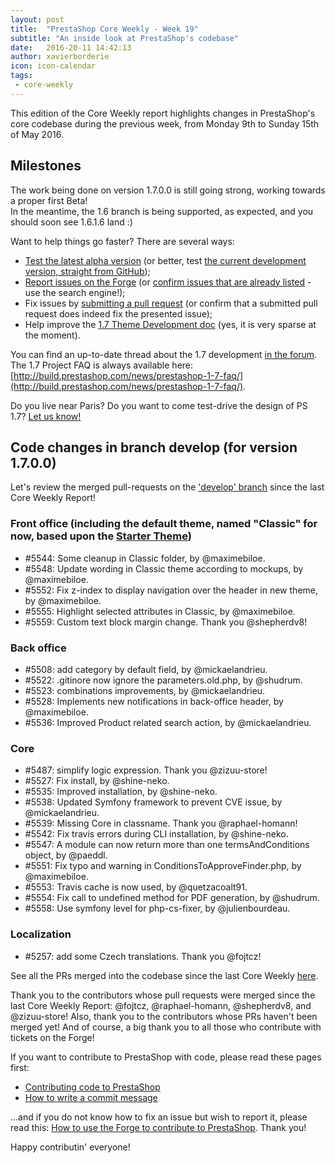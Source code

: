 ```yaml
---
layout: post
title:  "PrestaShop Core Weekly - Week 19"
subtitle: "An inside look at PrestaShop's codebase"
date:   2016-20-11 14:42:13
author: xavierborderie
icon: icon-calendar
tags:
 - core-weekly
---
```


This edition of the Core Weekly report highlights changes in PrestaShop's core codebase during the previous week, from Monday 9th to Sunday 15th of May 2016.


## Milestones

The work being done on version 1.7.0.0 is still going strong, working towards a proper first Beta!<br/>
In the meantime, the 1.6 branch is being supported, as expected, and you should soon see 1.6.1.6 land :)

Want to help things go faster? There are several ways: 

 * [Test the latest alpha version](http://build.prestashop.com/news/here-comes-prestashop-1-7-alpha-4/) (or better, test [the current development version, straight from GitHub](https://github.com/PrestaShop/PrestaShop));
 * [Report issues on the Forge](http://forge.prestashop.com/secure/CreateIssue!default.jspa?selectedProjectId=11322&issuetype=1) (or [confirm issues that are already listed](http://forge.prestashop.com/browse/BOOM-738?jql=project%20%3D%20BOOM%20AND%20created%3E%3D-1w%20ORDER%20BY%20created%20DESC) - use the search engine!); 
 * Fix issues by [submitting a pull request](https://github.com/PrestaShop/PrestaShop/pulls) (or confirm that a submitted pull request does indeed fix the presented issue); 
 * Help improve the [1.7 Theme Development doc](https://github.com/PrestaShop/docs) (yes, it is very sparse at the moment).

You can find an up-to-date thread about the 1.7 development [in the forum](https://www.prestashop.com/forums/topic/480580-want-to-know-more-about-17/).<br/>
The 1.7 Project FAQ is always available here: [http://build.prestashop.com/news/prestashop-1-7-faq/](http://build.prestashop.com/news/prestashop-1-7-faq/).

Do you live near Paris? Do you want to come test-drive the design of PS 1.7? [Let us know!](http://build.prestashop.com/news/call-for-user-testing-volunteers/)


## Code changes in branch develop (for version 1.7.0.0)

Let's review the merged pull-requests on the ['develop' branch](https://github.com/PrestaShop/PrestaShop/tree/develop) since the last Core Weekly Report!
 

### Front office (including the default theme, named "Classic" for now, based upon the [Starter Theme](https://github.com/PrestaShop/PrestaShop/tree/develop/themes/classic))

 * #5544: Some cleanup in Classic folder, by @maximebiloe.
 * #5548: Update wording in Classic theme according to mockups, by @maximebiloe.
 * #5552: Fix z-index to display navigation over the header in new theme, by @maximebiloe.
 * #5555: Highlight selected attributes in Classic, by @maximebiloe.
 * #5559: Custom text block margin change. Thank you @shepherdv8!


### Back office

 * #5508: add category by default field, by @mickaelandrieu.
 * #5522: .gitinore now ignore the parameters.old.php, by @shudrum.
 * #5523: combinations improvements, by @mickaelandrieu.
 * #5528: Implements new notifications in back-office header, by @maximebiloe.
 * #5536: Improved Product related search action, by @mickaelandrieu.

 
### Core

 * #5487: simplify logic expression. Thank you @zizuu-store!
 * #5527: Fix install, by @shine-neko.
 * #5535: Improved installation, by @shine-neko.
 * #5538: Updated Symfony framework to prevent CVE issue, by @mickaelandrieu.
 * #5539: Missing Core in classname. Thank you @raphael-homann!
 * #5542: Fix travis errors during CLI installation, by @shine-neko.
 * #5547: A module can now return more than one termsAndConditions object, by @paeddl.
 * #5551: Fix typo and warning in ConditionsToApproveFinder.php, by @maximebiloe.
 * #5553: Travis cache is now used, by @quetzacoalt91.
 * #5554: Fix call to undefined method for PDF generation, by @shudrum.
 * #5558: Use symfony level for php-cs-fixer, by @julienbourdeau.
 

### Localization

 * #5257: add some Czech translations. Thank you @fojtcz!
 
 

See all the PRs merged into the codebase since the last Core Weekly [here](https://github.com/PrestaShop/PrestaShop/pulls?utf8=%E2%9C%93&q=is%3Apr+merged%3A2016-05-02..2016-05-08+is%3Aclosed+base%3Adevelop).

Thank you to the contributors whose pull requests were merged since the last Core Weekly Report: @fojtcz, @raphael-homann, @shepherdv8, and @zizuu-store! Also, thank you to the contributors whose PRs haven't been merged yet! And of course, a big thank you to all those who contribute with tickets on the Forge!

If you want to contribute to PrestaShop with code, please read these pages first:

 * [Contributing code to PrestaShop](http://doc.prestashop.com/display/PS16/Contributing+code+to+PrestaShop)
 * [How to write a commit message](http://doc.prestashop.com/display/PS16/How+to+write+a+commit+message)

...and if you do not know how to fix an issue but wish to report it, please read this: [How to use the Forge to contribute to PrestaShop](http://doc.prestashop.com/display/PS16/How+to+use+the+Forge+to+contribute+to+PrestaShop). Thank you!

Happy contributin' everyone!
